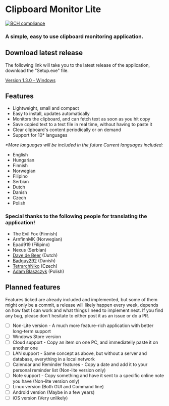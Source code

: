 # Clipboard Monitor Lite
[![BCH compliance](https://bettercodehub.com/edge/badge/SolluxKarkat/ClipboardMonitorLite?branch=master)](https://bettercodehub.com/)
### A simple, easy to use clipboard monitoring application.

## Download latest release

The following link will take you to the latest release of the application, download the "Setup.exe" file.

[Version 1.3.0 - Windows](https://github.com/SolluxKarkat/ClipboardMonitorLite/releases/latest)

## Features

* Lightweight, small and compact
* Easy to install, updates automatically
* Monitors the clipboard, and can fetch text as soon as you hit copy
* Save copied text to a text file in real time, without having to paste it
* Clear clipboard's content periodically or on demand
* Support for 10* languages

_*More languages will be included in the future_
_Current languages included:_

- English
- Hungarian
- Finnish
- Norwegian
- Filipino
- Serbian
- Dutch
- Danish
- Czech
- Polish

### Special thanks to the following people for translating the application!

- The Evil Fox (Finnish)
- ArnfinnMK (Norwegian)
- Epad919 (Filipino)
- Nexus (Serbian)
- [Dave de Beer](https://steamcommunity.com/id/FlunkyDave/) (Dutch)
- [Badguy292](https://steamcommunity.com/id/Badguy292/) (Danish)
- [TetrarchNiko](https://steamcommunity.com/id/AveryLongRoadAhead/) (Czech)
- [Adam Błaszczyk](https://github.com/Maissae) (Polish)

## Planned features
Features ticked are already included and implemented, but some of them might only be a commit, a release will likely happen every week, depends on how fast I can work and what things I need to implement next. If you find any bug, please don't hesitate to either post it as an issue or do a PR. 

- [ ] Non-Lite version - A much more feature-rich application with better long-term support
- [ ] Windows Store version
- [ ] Cloud support - Copy an item on one PC, and immediatelly paste it on another one
- [ ] LAN support - Same concept as above, but without a server and database, everything in a local network
- [ ] Calendar and Reminder features - Copy a date and add it to your personal reminder list (Non-lite version only)
- [ ] Note support - Copy something and have it sent to a specific online note you have (Non-lite version only)
- [ ] Linux version (Both GUI and Command line)
- [ ] Android version (Maybe in a few years)
- [ ] iOS version (Very unlikely)
